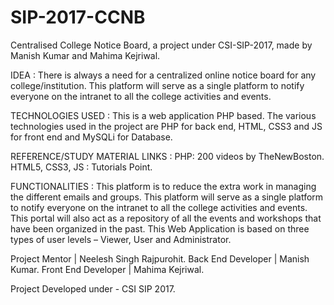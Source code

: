 # SIP-2017-CCNB
Centralised College Notice Board, a project under CSI-SIP-2017, made by Manish Kumar and Mahima Kejriwal.

IDEA :
There is always a need for a centralized online notice board for any college/institution.
This platform will serve as a single platform to notify everyone on the intranet to all the college activities and events.

TECHNOLOGIES USED :
This is a web application PHP based. The various technologies used in the project are PHP for back end, HTML, CSS3 and JS for front end and MySQLi for Database.

REFERENCE/STUDY MATERIAL LINKS :
PHP: 200 videos by TheNewBoston.
HTML5, CSS3, JS : Tutorials Point.

FUNCTIONALITIES :
This platform is to reduce the extra work in managing the different emails and groups. This platform will serve as a single platform to notify everyone on the intranet to all the college activities and events. This portal will also act as a repository of all the events and workshops that have been organized in the past. This Web Application is based on three types of user levels – Viewer, User and Administrator.

Project Mentor | Neelesh Singh Rajpurohit.
Back End Developer | Manish Kumar.
Front End Developer | Mahima Kejriwal. 

Project Developed under - CSI SIP 2017.
